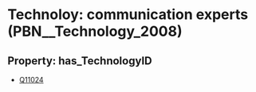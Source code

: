 # Technoloy: __communication experts__ (PBN__Technology_2008)

## Property: has_TechnologyID

* [Q11024](Q11024)

